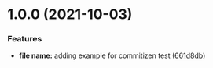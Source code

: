 # 1.0.0 (2021-10-03)


### Features

* **file name:** adding example for commitizen test ([661d8db](https://github.com/LoriTimmons/09-homework/commit/661d8db50cb524f58653bf190a691927d38e99d1))



